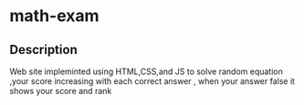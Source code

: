 # math-exam
## Description
Web site impleminted using HTML,CSS,and JS to solve random equation ,your score increasing with each correct answer , when your answer false it shows your score and rank 
